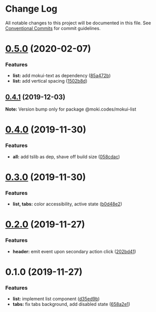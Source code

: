 # Change Log

All notable changes to this project will be documented in this file.
See [Conventional Commits](https://conventionalcommits.org) for commit guidelines.

# [0.5.0](https://github.com/moki/mokui/compare/@moki.codes/mokui-list@0.4.1...@moki.codes/mokui-list@0.5.0) (2020-02-07)


### Features

* **list:** add mokui-text as dependency ([85a472b](https://github.com/moki/mokui/commit/85a472b57f1ff17a31af3103d9b5b51cbcc96387))
* **list:** add vertical spacing ([1502b8d](https://github.com/moki/mokui/commit/1502b8daeda62283dc471ae2fc3f04c90d4e6b7e))





## [0.4.1](https://github.com/moki/mokui/compare/@moki.codes/mokui-list@0.4.0...@moki.codes/mokui-list@0.4.1) (2019-12-03)

**Note:** Version bump only for package @moki.codes/mokui-list





# [0.4.0](https://github.com/moki/mokui/compare/@moki.codes/mokui-list@0.3.0...@moki.codes/mokui-list@0.4.0) (2019-11-30)


### Features

* **all:** add tslib as dep, shave off build size ([058cdac](https://github.com/moki/mokui/commit/058cdac5f625b4ac346a28b6c12e0a3998599f0f))





# [0.3.0](https://github.com/moki/mokui/compare/@moki.codes/mokui-list@0.2.0...@moki.codes/mokui-list@0.3.0) (2019-11-30)


### Features

* **list, tabs:** color accessibility, active state ([b0d48e2](https://github.com/moki/mokui/commit/b0d48e229ca0d96e583dd52832ff7c1057c4b0cf))





# [0.2.0](https://github.com/moki/mokui/compare/@moki.codes/mokui-list@0.1.0...@moki.codes/mokui-list@0.2.0) (2019-11-27)


### Features

* **header:** emit event upon secondary action click ([202bd41](https://github.com/moki/mokui/commit/202bd41c58ce506bbdb67ec64100c4dfe42f6e14))





# 0.1.0 (2019-11-27)


### Features

* **list:** implement list component ([d35ed9b](https://github.com/moki/mokui/commit/d35ed9be3752899f58dd148d546c794b8c27d2be))
* **tabs:** fix tabs background, add disabled state ([658a2e1](https://github.com/moki/mokui/commit/658a2e19b7f2bde40f1604b12cd1b3efaaaa6bd4))
